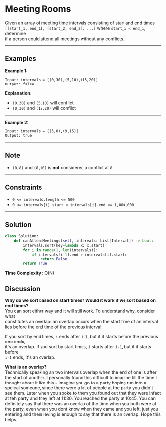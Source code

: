 # Meeting Rooms

Given an array of meeting time intervals consisting of start and end times  
`[[start_1, end_1], [start_2, end_2], ...]` where `start_i < end_i`, determine  
if a person could attend all meetings without any conflicts.

---

## Examples

**Example 1:**

```
Input: intervals = [(0,30),(5,10),(15,20)]
Output: false
```

**Explanation:**

- `(0,30)` and `(5,10)` will conflict
- `(0,30)` and `(15,20)` will conflict

---

**Example 2:**

```
Input: intervals = [(5,8),(9,15)]
Output: true
```

---

## Note

- `(0,8)` and `(8,10)` is **not** considered a conflict at `8`.

---

## Constraints

- `0 <= intervals.length <= 500`
- `0 <= intervals[i].start < intervals[i].end <= 1,000,000`

---

## Solution

```python
class Solution:
    def canAttendMeetings(self, intervals: List[Interval]) -> bool:
        intervals.sort(key=lambda x: x.start)
        for i in range(1, len(intervals)):
            if intervals[i-1].end > intervals[i].start:
                return False
        return True
```

**Time Complexity** : O(N)

## Discussion

**Why do we sort based on start times? Would it work if we sort based on end
times?**<br> You can sort either way and it will still work. To understand why,
consider what  
constitutes an overlap: an overlap occurs when the start time of an interval  
lies before the end time of the previous interval.

If you sort by end times, `i` ends after `i-1`, but if it starts before the
previous one ends,  
it's an overlap. If you sort by start times, `i` starts after `i-1`, but if it
starts before  
`i-1` ends, it's an overlap.

**What is an overlap?**<br> Technically speaking an two intervals overlap when
the end of one is after the start of another. I personally found this difficult
to imagine till the time I thought about it like this - Imagine you go to a
party hoping run into a speical someone, since there were a lot of people at the
party you didn't see them. Later when you spoke to them you found out that they
were infact at teh party and they left at 11:30. You reached the party at 10:45.
You can definitely say that there was an overlap of the time when you both were
at the party, even when you dont know when they came and you left, just you
entering and them leving is enough to say that there is an overlap. Hope this
helps.
